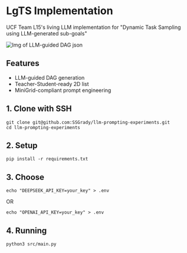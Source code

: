 # LgTS Implementation

UCF Team L15's living LLM implementation for "Dynamic Task Sampling using LLM-generated sub-goals"

![Img of LLM-guided DAG json](https://i.ibb.co/xSrmjZDY/mini-llm-guided-2d-dag.png)

## Features
- LLM-guided DAG generation
- Teacher-Student-ready 2D list
- MiniGrid-compliant prompt engineering

## 1. Clone with SSH
```
git clone git@github.com:SSGrady/llm-prompting-experiments.git
cd llm-prompting-experiments
```

## 2. Setup
```
pip install -r requirements.txt
```

## 3. Choose
```
echo "DEEPSEEK_API_KEY=your_key" > .env
```
OR
```
echo "OPENAI_API_KEY=your_key" > .env
```

## 4. Running
```
python3 src/main.py
```
